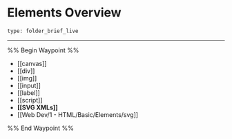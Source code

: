 # Elements Overview
 
```ccard
type: folder_brief_live
```
 
---

%% Begin Waypoint %%
- [[canvas]]
- [[div]]
- [[img]]
- [[input]]
- [[label]]
- [[script]]
- **[[SVG XMLs]]**
- [[Web Dev/1 - HTML/Basic/Elements/svg]]

%% End Waypoint %%